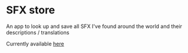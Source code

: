 # SFX store

An app to look up and save all SFX I've found around the world and their descriptions / translations

Currently available [here](https://sfxvault.org)
